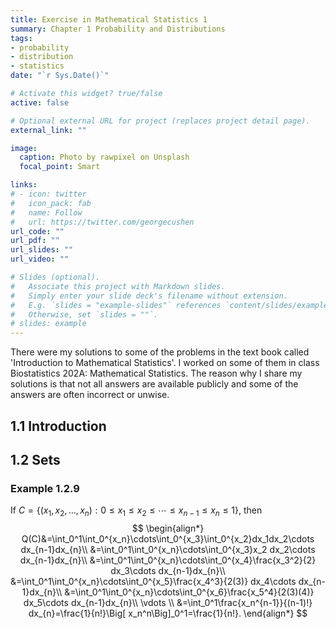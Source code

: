 ```yaml
---
title: Exercise in Mathematical Statistics 1
summary: Chapter 1 Probability and Distributions
tags:
- probability
- distribution
- statistics
date: "`r Sys.Date()`"

# Activate this widget? true/false
active: false

# Optional external URL for project (replaces project detail page).
external_link: ""

image:
  caption: Photo by rawpixel on Unsplash
  focal_point: Smart

links:
# - icon: twitter
#   icon_pack: fab
#   name: Follow
#   url: https://twitter.com/georgecushen
url_code: ""
url_pdf: ""
url_slides: ""
url_video: ""

# Slides (optional).
#   Associate this project with Markdown slides.
#   Simply enter your slide deck's filename without extension.
#   E.g. `slides = "example-slides"` references `content/slides/example-slides.md`.
#   Otherwise, set `slides = ""`.
# slides: example
---
```

<script type="text/javascript" async src="https://cdnjs.cloudflare.com/ajax/libs/mathjax/2.7.7/MathJax.js?config=TeX-MML-AM_CHTML">
</script>
<script type="text/x-mathjax-config">
 MathJax.Hub.Config({
 tex2jax: {
 inlineMath: [['$', '$'] ],
 displayMath: [ ['$$','$$'], ["\\[","\\]"] ]
 }
 });
</script>

There were my solutions to some of the problems in the text book called 'Introduction to Mathematical Statistics'. I worked on some of them in class Biostatistics 202A: Mathematical Statistics. The reason why I share my solutions is that not all answers are available publicly and some of the answers are often incorrect or unwise.

## 1.1 Introduction
## 1.2 Sets

### Example 1.2.9
If $C=\{(x_1, x_2, \ldots, x_n): 0\le x_1\le x_2\le\cdots\le x_{n-1}\le x_n\le 1\}$, then
$$
\begin{align*}
Q(C)&=\int_0^1\int_0^{x_n}\cdots\int_0^{x_3}\int_0^{x_2}dx_1dx_2\cdots dx_{n-1}dx_{n}\\
&=\int_0^1\int_0^{x_n}\cdots\int_0^{x_3}x_2 dx_2\cdots dx_{n-1}dx_{n}\\
&=\int_0^1\int_0^{x_n}\cdots\int_0^{x_4}\frac{x_3^2}{2} dx_3\cdots dx_{n-1}dx_{n}\\
&=\int_0^1\int_0^{x_n}\cdots\int_0^{x_5}\frac{x_4^3}{2(3)} dx_4\cdots dx_{n-1}dx_{n}\\
&=\int_0^1\int_0^{x_n}\cdots\int_0^{x_6}\frac{x_5^4}{2(3)(4)} dx_5\cdots dx_{n-1}dx_{n}\\
\vdots \\
&=\int_0^1\frac{x_n^{n-1}}{(n-1)!} dx_{n}=\frac{1}{n!}\Big[ x_n^n\Big]_0^1=\frac{1}{n!}.
\end{align*}
$$
